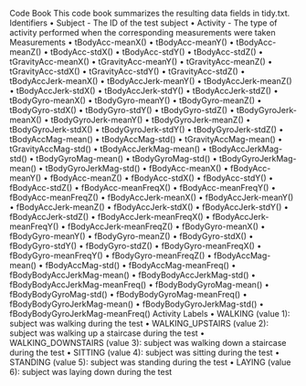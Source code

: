 Code Book
This code book summarizes the resulting data fields in tidy.txt.
Identifiers
	•	Subject - The ID of the test subject
	•	Activity - The type of activity performed when the corresponding measurements were taken
Measurements
	•	tBodyAcc-meanX()
	•	tBodyAcc-meanY()
	•	tBodyAcc-meanZ()
	•	tBodyAcc-stdX()
	•	tBodyAcc-stdY()
	•	tBodyAcc-stdZ()
	•	tGravityAcc-meanX()
	•	tGravityAcc-meanY()
	•	tGravityAcc-meanZ()
	•	tGravityAcc-stdX()
	•	tGravityAcc-stdY()
	•	tGravityAcc-stdZ()
	•	tBodyAccJerk-meanX()
	•	tBodyAccJerk-meanY()
	•	tBodyAccJerk-meanZ()
	•	tBodyAccJerk-stdX()
	•	tBodyAccJerk-stdY()
	•	tBodyAccJerk-stdZ()
	•	tBodyGyro-meanX()
	•	tBodyGyro-meanY()
	•	tBodyGyro-meanZ()
	•	tBodyGyro-stdX()
	•	tBodyGyro-stdY()
	•	tBodyGyro-stdZ()
	•	tBodyGyroJerk-meanX()
	•	tBodyGyroJerk-meanY()
	•	tBodyGyroJerk-meanZ()
	•	tBodyGyroJerk-stdX()
	•	tBodyGyroJerk-stdY()
	•	tBodyGyroJerk-stdZ()
	•	tBodyAccMag-mean()
	•	tBodyAccMag-std()
	•	tGravityAccMag-mean()
	•	tGravityAccMag-std()
	•	tBodyAccJerkMag-mean()
	•	tBodyAccJerkMag-std()
	•	tBodyGyroMag-mean()
	•	tBodyGyroMag-std()
	•	tBodyGyroJerkMag-mean()
	•	tBodyGyroJerkMag-std()
	•	fBodyAcc-meanX()
	•	fBodyAcc-meanY()
	•	fBodyAcc-meanZ()
	•	fBodyAcc-stdX()
	•	fBodyAcc-stdY()
	•	fBodyAcc-stdZ()
	•	fBodyAcc-meanFreqX()
	•	fBodyAcc-meanFreqY()
	•	fBodyAcc-meanFreqZ()
	•	fBodyAccJerk-meanX()
	•	fBodyAccJerk-meanY()
	•	fBodyAccJerk-meanZ()
	•	fBodyAccJerk-stdX()
	•	fBodyAccJerk-stdY()
	•	fBodyAccJerk-stdZ()
	•	fBodyAccJerk-meanFreqX()
	•	fBodyAccJerk-meanFreqY()
	•	fBodyAccJerk-meanFreqZ()
	•	fBodyGyro-meanX()
	•	fBodyGyro-meanY()
	•	fBodyGyro-meanZ()
	•	fBodyGyro-stdX()
	•	fBodyGyro-stdY()
	•	fBodyGyro-stdZ()
	•	fBodyGyro-meanFreqX()
	•	fBodyGyro-meanFreqY()
	•	fBodyGyro-meanFreqZ()
	•	fBodyAccMag-mean()
	•	fBodyAccMag-std()
	•	fBodyAccMag-meanFreq()
	•	fBodyBodyAccJerkMag-mean()
	•	fBodyBodyAccJerkMag-std()
	•	fBodyBodyAccJerkMag-meanFreq()
	•	fBodyBodyGyroMag-mean()
	•	fBodyBodyGyroMag-std()
	•	fBodyBodyGyroMag-meanFreq()
	•	fBodyBodyGyroJerkMag-mean()
	•	fBodyBodyGyroJerkMag-std()
	•	fBodyBodyGyroJerkMag-meanFreq()
Activity Labels
	•	WALKING (value 1): subject was walking during the test
	•	WALKING_UPSTAIRS (value 2): subject was walking up a staircase during the test
	•	WALKING_DOWNSTAIRS (value 3): subject was walking down a staircase during the test
	•	SITTING (value 4): subject was sitting during the test
	•	STANDING (value 5): subject was standing during the test
	•	LAYING (value 6): subject was laying down during the test
